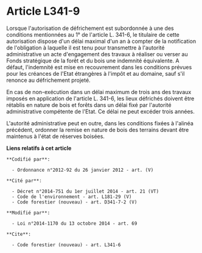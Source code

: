 # Article L341-9

Lorsque l'autorisation de défrichement est subordonnée à une des conditions mentionnées au 1° de l'article L. 341-6, le
titulaire de cette autorisation dispose d'un délai maximal d'un an à compter de la notification de l'obligation à laquelle il
est tenu pour transmettre à l'autorité administrative un acte d'engagement des travaux à réaliser ou verser au Fonds
stratégique de la forêt et du bois une indemnité équivalente. A défaut, l'indemnité est mise en recouvrement dans les
conditions prévues pour les créances de l'Etat étrangères à l'impôt et au domaine, sauf s'il renonce au défrichement
projeté. 

En cas de non-exécution dans un délai maximum de trois ans des travaux imposés en application de l'article L. 341-6, les
lieux défrichés doivent être rétablis en nature de bois et forêts dans un délai fixé par l'autorité administrative compétente
de l'Etat. Ce délai ne peut excéder trois années. 

L'autorité administrative peut en outre, dans les conditions fixées à l'alinéa précédent, ordonner la remise en nature de
bois des terrains devant être maintenus à l'état de réserves boisées.

**Liens relatifs à cet article**

	**Codifié par**:

	  - Ordonnance n°2012-92 du 26 janvier 2012 - art. (V)

	**Cité par**:

	  - Décret n°2014-751 du 1er juillet 2014 - art. 21 (VT)
	  - Code de l'environnement - art. L181-29 (V)
	  - Code forestier (nouveau) - art. D341-7-2 (V)

	**Modifié par**:

	  - Loi n°2014-1170 du 13 octobre 2014 - art. 69

	**Cite**:

	  - Code forestier (nouveau) - art. L341-6
